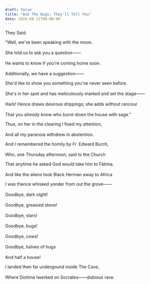 ```yaml
---
draft: false
title: "Ask The Bugs; They'll Tell You"
date: 2024-08-11T00:00:00
---
```

They Said: 

"Well, we've been speaking with the moon. <br>  
She told us to ask you a question—— <br>  
He wants to know if you're coming home soon. <br>  
Additionally, we have a suggestion—— <br>  

She'd like to show you something you've never seen before. <br>  
She's in her spot and has meticulously marked and set the stage—— <br>  
Hark! Hence draws desirous drippings; she adds without rancour <br>  
That you _already_ know who burnt down the house with sage."

Thus, on her in the clearing I fixed my attention, <br>  
And all my paranoia withdrew in abstention. 

And I remembered the homily by Fr. Edward Burch, <br>  
Who, one Thursday afternoon, said to the Church 

That anytime he asked God would take him to Fátima. <br>  
And like the aliens took Black Herman away to Africa 

I was thence whisked yonder from out the grove—— <br>  
Goodbye, dark night! <br>  
Goodbye, greasied stove! <br>   
Goodbye, stars! <br>   
Goodbye, bugs! <br>  
Goodbye, cows! <br>  
Goodbye, halves of hugs <br>  
And half a house! <br>  

 
I landed then far undergound inside The Cave, <br>  
Where Diotima twerked on Socrates——dubious rave. 